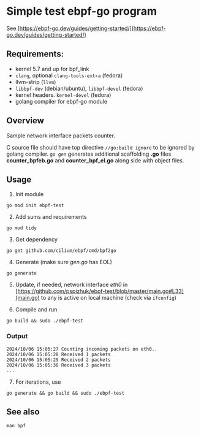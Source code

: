 # Simple test ebpf-go program

See [https://ebpf-go.dev/guides/getting-started/](https://ebpf-go.dev/guides/getting-started/)

## Requirements:

- kernel 5.7 and up for bpf_link
- `clang`, optional `clang-tools-extra` (fedora)
- llvm-strip (`llvm`)
- `libbpf-dev` (debian/ubuntu), `libbpf-devel` (fedora)
- kernel headers. `kernel-devel` (fedora)
- golang compiler for ebpf-go module

## Overview
Sample network interface packets counter. 

C source file should have top directive `//go:build ignore` to be ignored by golang compiler. `go gen` generates additional scaffolding **.go** files **counter_bpfeb.go** and **counter_bpf_el.go** along side with object files.

## Usage

1. Init module
```console
go mod init ebpf-test
```

2. Add sums and requirements
```console
go mod tidy
```

3. Get dependency 
```console
go get github.com/cilium/ebpf/cmd/bpf2go
```

4. Generate (make sure *gen.go* has EOL)
```console
go generate
```
5. Update, if needed, network interface *eth0* in [https://github.com/pspizhuk/ebpf-test/blob/master/main.go#L33](main.go) to any is active on local machine (check via `ifconfig`)

6. Compile and run
```console
go build && sudo ./ebpf-test
```
### Output

```console
2024/10/06 15:05:27 Counting incoming packets on eth0..
2024/10/06 15:05:28 Received 1 packets
2024/10/06 15:05:29 Received 2 packets
2024/10/06 15:05:30 Received 3 packets
...
```

7. For iterations, use
```console
go generate && go build && sudo ./ebpf-test
```

## See also

```console
man bpf
```
